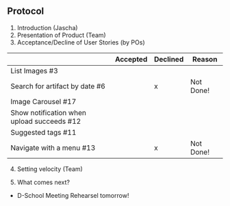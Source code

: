 ## Protocol

1. Introduction (Jascha)
2. Presentation of Product (Team)
3. Acceptance/Decline of User Stories (by POs)

|                  | Accepted | Declined | Reason
|------------------|----------|----------|--------
| List Images #3  |          |         | 
| Search for artifact by date #6 |          |x         | Not Done!
| Image Carousel #17 |         |         |
| Show notification when upload succeeds #12 |         |         |
| Suggested tags #11 |          |         |
| Navigate with a menu #13 |          |x         | Not Done!
4. Setting velocity (Team)

5. What comes next?
* D-School Meeting Rehearsel tomorrow!
